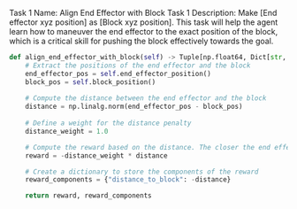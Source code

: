 Task 1 Name: Align End Effector with Block
Task 1 Description: Make [End effector xyz position] as [Block xyz position]. This task will help the agent learn how to maneuver the end effector to the exact position of the block, which is a critical skill for pushing the block effectively towards the goal.

```python
def align_end_effector_with_block(self) -> Tuple[np.float64, Dict[str, np.float64]]:
    # Extract the positions of the end effector and the block
    end_effector_pos = self.end_effector_position()
    block_pos = self.block_position()
    
    # Compute the distance between the end effector and the block
    distance = np.linalg.norm(end_effector_pos - block_pos)
    
    # Define a weight for the distance penalty
    distance_weight = 1.0

    # Compute the reward based on the distance. The closer the end effector is to the block, the higher the reward.
    reward = -distance_weight * distance

    # Create a dictionary to store the components of the reward
    reward_components = {"distance_to_block": -distance}

    return reward, reward_components
```